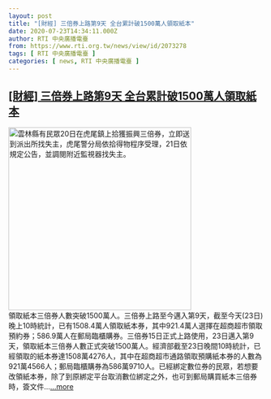 ```yaml
---
layout: post
title: "[財經] 三倍券上路第9天 全台累計破1500萬人領取紙本"
date: 2020-07-23T14:34:11.000Z
author: RTI 中央廣播電臺
from: https://www.rti.org.tw/news/view/id/2073278
tags: [ RTI 中央廣播電臺 ]
categories: [ news, RTI 中央廣播電臺 ]
---
```

<!--1595514851000-->
[[財經] 三倍券上路第9天 全台累計破1500萬人領取紙本](https://www.rti.org.tw/news/view/id/2073278)
------

<div>
<img src="https://static.rti.org.tw/assets/thumbnails/2020/07/21/20200721000145M.jpg" width="360" alt="雲林縣有民眾20日在虎尾鎮上拾獲振興三倍券，立即送到派出所找失主，虎尾警分局依拾得物程序受理，21日依規定公告，並調閱附近監視器找失主。　" title="雲林縣有民眾20日在虎尾鎮上拾獲振興三倍券，立即送到派出所找失主，虎尾警分局依拾得物程序受理，21日依規定公告，並調閱附近監視器找失主。　"><br>領取紙本三倍券人數突破1500萬人。三倍券上路至今邁入第9天，截至今天(23日)晚上10時統計，已有1508.4萬人領取紙本券，其中921.4萬人選擇在超商超市領取預約券；586.9萬人在郵局臨櫃購券。三倍券15日正式上路使用，23日邁入第9天，領取紙本三倍券人數正式突破1500萬人。經濟部截至23日晚間10時統計，已經領取的紙本券達1508萬4276人，其中在超商超市通路領取預購紙本券的人數為921萬4566人；郵局臨櫃購券為586萬9710人。已經綁定數位券的民眾，若想要改領紙本券，除了到原綁定平台取消數位綁定之外，也可到郵局購買紙本三倍券時，簽文件...<a target="_blank" href="https://www.rti.org.tw/news/view/id/2073278">...more</a>
</div>
